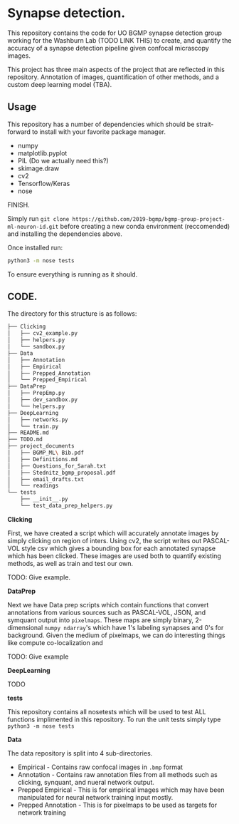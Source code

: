 # Synapse detection.

This repository contains the code for UO BGMP synapse detection group working 
for the Washburn Lab (TODO LINK THIS) to create, and quantify the accuracy of a
synapse detection pipeline given confocal micrascopy images.

This project has three main aspects of the project
that are reflected in this repository. Annotation of images, quantification 
of other methods, and a custom deep learning model (TBA).

## Usage

This repository has a number of dependencies which should be strait-forward 
to install with your favorite package manager.

* numpy 
* matplotlib.pyplot
* PIL (Do we actually need this?)
* skimage.draw
* cv2
* Tensorflow/Keras
* nose

FINISH.

Simply run 
`git clone https://github.com/2019-bgmp/bgmp-group-project-ml-neuron-id.git`
before creating a new conda environment (reccomended)
and installing the dependencies above.

Once installed run:

```bash
python3 -m nose tests
```

To ensure everything is running as it should.

## CODE.

The directory for this structure is as follows:

```bash
├── Clicking
│   ├── cv2_example.py
│   ├── helpers.py
│   └── sandbox.py
├── Data
│   ├── Annotation
│   ├── Empirical
│   ├── Prepped_Annotation
│   └── Prepped_Empirical
├── DataPrep
│   ├── PrepEmp.py
│   ├── dev_sandbox.py
│   └── helpers.py
├── DeepLearning
│   ├── networks.py
│   └── train.py
├── README.md
├── TODO.md
├── project_documents
│   ├── BGMP_ML\ Bib.pdf
│   ├── Definitions.md
│   ├── Questions_for_Sarah.txt
│   ├── Stednitz_bgmp_proposal.pdf
│   ├── email_drafts.txt
│   └── readings
└── tests
    ├── __init__.py
    └── test_data_prep_helpers.py
```

**Clicking**

First, we have created a script which
will accurately annotate images by simply clicking on region of inters. Using
cv2, the script writes out PASCAL-VOL style csv which gives a bounding box
for each annotated synapse which has been clicked. These images
are used both to quantify existing methods, as well as train and test our own.

TODO: Give example.

**DataPrep**

Next we have Data prep scripts which contain functions that convert annotations
from various sources such as PASCAL-VOL, JSON, and symquant output into
`pixelmaps`. These maps are simply binary, 2-dimensional `numpy ndarray`'s 
which have 1's labeling synapses and 0's for background. 
Given the medium of pixelmaps, we can do interesting things like 
compute co-localization and 

TODO: Give example 

**DeepLearning**

TODO

**tests**

This repository contains all nosetests which will be used to test ALL 
functions implimented in this repository. To run the unit tests simply 
type `python3 -m nose tests`

**Data**

The data repository is split into 4 sub-directories. 

* Empirical - Contains raw confocal images in `.bmp` format
* Annotation - Contains raw annotation files from all methods such as clicking,
synquant, and nueral network output.
* Prepped Empirical - This is for empirical images which may have been manipulated 
for neural network training input mostly.
* Prepped Annotation - This is for pixelmaps to be used as targets for network
training
